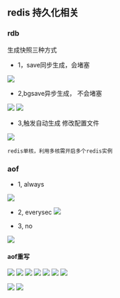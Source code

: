 ## redis 持久化相关
### rdb


生成快照三种方式
- 1，save同步生成，会堵塞

![](.Persistence_images/2120635f.png)
- 2,bgsave异步生成， 不会堵塞

![](.Persistence_images/8129314d.png)
![](.Persistence_images/a9e171a7.png)
- 3,触发自动生成
修改配置文件

![](.Persistence_images/77441af4.png)
```$xslt
redis单核，利用多核需开启多个redis实例
```

### aof

- 1, always

![](.Persistence_images/e4a27c88.png)
- 2, everysec
![](.Persistence_images/d9089728.png)

- 3, no

![](.Persistence_images/870365dc.png)

#### aof重写

![](.Persistence_images/79cf80f5.png)
![](.Persistence_images/cd57b1e6.png)
![](.Persistence_images/2e7ca098.png)
![](.Persistence_images/b94a6509.png)
![](.Persistence_images/83552e53.png)
![](.Persistence_images/c8e99fae.png)
![](.Persistence_images/24980b9c.png)

![](.Persistence_images/b0f5ae1d.png)
![](.Persistence_images/1094d8fd.png)